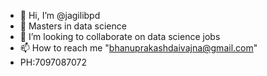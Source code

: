 - 👋 Hi, I’m @jagilibpd
- 🌱 Masters in data science
- 💞️ I’m looking to collaborate on data science jobs
- 📫 How to reach me "bhanuprakashdaivajna@gmail.com"
- PH:7097087072

<!---
jagilibpd/jagilibpd is a ✨ special ✨ repository because its `README.md` (this file) appears on your GitHub profile.
You can click the Preview link to take a look at your changes.
--->
